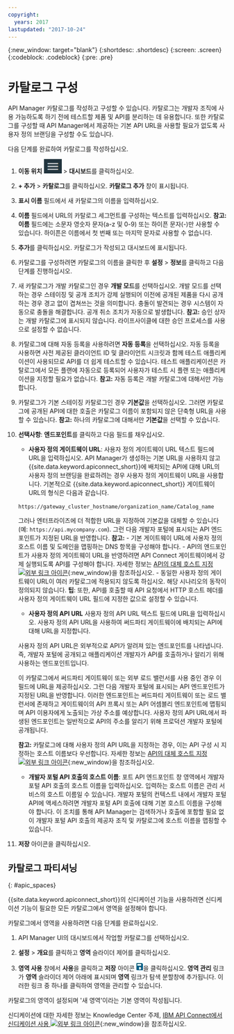 ```yaml
---
copyright:
  years: 2017
lastupdated: "2017-10-24"
---
```


{:new_window: target="blank"}
{:shortdesc: .shortdesc}
{:screen: .screen}
{:codeblock: .codeblock}
{:pre: .pre}

# 카탈로그 구성

API Manager 카탈로그를 작성하고 구성할 수 있습니다. 카탈로그는
개발자 조직에 사용 가능하도록 하기 전에 테스트할 제품 및 API를 분리하는 데 유용합니다.
또한 카탈로그를 구성할 때 API Manager에서 제공하는 기본 API URL을 사용할 필요가 없도록
사용자 정의 브랜딩을 구성할 수도 있습니다.

다음 단계를 완료하여 카탈로그를 작성하십시오.

1. **이동 위치** <img alt="이동 위치 아이콘" src="images/navigate_to_icon.png"> > **대시보드**를 클릭하십시오.

2. **+ 추가** > **카탈로그**를 클릭하십시오.
**카탈로그 추가** 창이 표시됩니다.

3.  **표시 이름** 필드에서 새 카탈로그의 이름을 입력하십시오.

4. **이름** 필드에서
URL의 카탈로그 세그먼트를 구성하는 텍스트를 입력하십시오.
	**참고:** **이름** 필드에는 소문자 영숫자 문자(a-z
및 0-9) 또는 하이픈 문자(-)만 사용할 수 있습니다. 하이픈은 이름에서 첫 번째 또는 마지막 문자로
사용할 수 없습니다.

5. **추가**를 클릭하십시오. 카탈로그가 작성되고 대시보드에 표시됩니다.

6. 카탈로그를 구성하려면 카탈로그의 이름을 클릭한 후 **설정** > **정보**를 클릭하고 다음 단계를 진행하십시오.
  1. 새 카탈로그가 개발 카탈로그인 경우 **개발 모드**를 선택하십시오.
개발 모드를 선택하는 경우 스테이징 및 공개 조치가 강제 실행되어
이전에 공개된 제품을 다시 공개하는 경우 경고 없이 겹쳐쓰는 것을 의미합니다. 충돌이
발견되는 경우 시스템이 자동으로 충돌을 해결합니다. 공개 취소 조치가 자동으로 발생합니다.
	**참고:** 승인 상자는 개발 카탈로그에 표시되지 않습니다. 라이프사이클에 대한 승인 프로세스를
사용으로 설정할 수 없습니다.
  2. 카탈로그에 대해 자동 등록을 사용하려면 **자동
등록**을 선택하십시오.
자동 등록을 사용하면 사전 제공된 클라이언트 ID 및 클라이언트 시크릿과 함께 테스트 애플리케이션이 사용되므로 API를 더 쉽게 테스트할 수 있습니다. 테스트 애플리케이션은 카탈로그에서 모든 플랜에 자동으로 등록되어 사용자가 테스트 시 플랜 또는 애플리케이션을 지정할 필요가 없습니다. 
    **참고:** 자동 등록은 개발 카탈로그에 대해서만 가능합니다.
  3. 카탈로그가 기본 스테이징 카탈로그인 경우 **기본값**을 선택하십시오. 그러면
카탈로그에 공개된 API에 대한 호출은 카탈로그 이름이 포함되지 않은 단축형 URL을 사용할 수 있습니다.
    **참고:** 하나의 카탈로그에 대해서만 **기본값**을 선택할 수 있습니다.
  4. **선택사항**: **엔드포인트**를 클릭하고 다음 필드를 채우십시오.
        - **사용자 정의 게이트웨이 URL**: 사용자 정의 게이트웨이 URL 텍스트 필드에 URL을 입력하십시오. API Manager가 생성하는 기본 URL을 사용하지 않고
        {{site.data.keyword.apiconnect_short}}에 배치되는 API에 대해 URL의 사용자 정의 브랜딩을 완료하려는 경우
        사용자 정의 게이트웨이 URL을 사용합니다.
        기본적으로 {{site.data.keyword.apiconnect_short}} 게이트웨이
        URL의 형식은 다음과 같습니다.
        ```
        https://gateway_cluster_hostname/organization_name/Catalog_name
        ```
        그러나 엔터프라이즈에 더 적합한 URL을 지정하여 기본값을 대체할 수
        있습니다(예: `https://api.mycompany.com`). 그런 다음 개발자 포털에 표시되는 API 엔드포인트가
        지정된 URL을 반영합니다.
			**참고:**
		    - 기본 게이트웨이 URL에 사용자 정의 호스트 이름 및 도메인을 맵핑하는 DNS 항목을 구성해야
		    합니다.
		    - API의 엔드포인트가 사용자 정의 게이트웨이 URL을 반영하려면 API Connect 게이트웨이에서
		    강제 실행되도록 API를 구성해야 합니다. 자세한 정보는 [API의 대체 호스트 지정 ![외부 링크 아이콘](../../icons/launch-glyph.svg "외부 링크 아이콘")](http://www.ibm.com/support/knowledgecenter/en/SSFS6T/com.ibm.apic.toolkit.doc/task_apionprem_creating_apis.html#task_tq2_11r_xt__enforce_step){:new_window}을 참조하십시오.
		    - 동일한 사용자 정의 게이트웨이 URL이 여러 카탈로그에 적용되지 않도록 하십시오. 해당 시나리오의
		    동작이 정의되지 않습니다.
				**팁**: 또한, API를 호출할 때 API 요청에서 HTTP 호스트 헤더를 사용자 정의 게이트웨이 URL 필드에 지정한 값으로 설정할 수 있습니다.

	    - **사용자 정의 API URL**
	    사용자 정의 API URL 텍스트 필드에 URL을 입력하십시오. 사용자 정의 API URL을 사용하여
	    써드파티 게이트웨이에 배치되는 API에 대해 URL을 지정합니다.

	    사용자 정의 API URL은 외부적으로 API가 알려져 있는 엔드포인트를 나타냅니다. 즉,
	    개발자 포털에 공개되고 애플리케이션 개발자가 API를 호출하거나 알리기 위해 사용하는
	    엔드포인트입니다.

	    이 카탈로그에서 써드파티 게이트웨이 또는 외부 로드 밸런서를 사용 중인 경우 이 필드에 URL을
	    제공하십시오. 그런 다음 개발자 포털에 표시되는 API 엔드포인트가 지정된 URL을
	    반영합니다. 이러한 엔드포인트는 써드파티 게이트웨이 또는 로드 밸런서에 존재하고
	    게이트웨이의 API 프록시 또는 API 어셈블리 엔드포인트에 맵핑되며 API 이용자에게 노출되는 가상 주소를
	    예상합니다. 사용자 정의 API URL에서 파생된 엔드포인트는 일반적으로
	    API의 주소를 알리기 위해 프로덕션 개발자 포털에 공개됩니다.

	    **참고:** 카탈로그에 대해 사용자 정의 API URL을 지정하는 경우,
	    이는 API 구성 시 지정하는 호스트 이름보다 우선합니다. 자세한 정보는 [API의 대체 호스트 지정 ![외부 링크 아이콘](../../icons/launch-glyph.svg "외부 링크 아이콘")](http://www.ibm.com/support/knowledgecenter/en/SSFS6T/com.ibm.apic.toolkit.doc/task_apionprem_creating_apis.html#task_tq2_11r_xt__enforce_step){:new_window}을 참조하십시오.

	    - **개발자 포털 API 호출의 호스트 이름**:
	    포트 API 엔드포인트 창 영역에서 개발자 포털 API 호출의 호스트 이름을 입력하십시오. 입력하는 호스트 이름은
	    관리 서비스의 호스트 이름일 수 있습니다. 개발자 포털의 컨텍스트 내에서 개발자 포털 API에
	    액세스하려면 개발자 포털 API 호출에 대해 기본 호스트 이름을
	    구성해야 합니다. 이 조치를 통해 API Manager는
	    검색하거나 호출에 포함할 필요 없이 개발자 포털 API 호출의 제공자 조직 및 카탈로그에 호스트 이름을
	    맵핑할 수 있습니다.

7. **저장** 아이콘을 클릭하십시오.

## 카탈로그 파티셔닝
{: #apic_spaces}

{{site.data.keyword.apiconnect_short}}의 신디케이션 기능을 사용하려면
신디케이션 기능이 필요한 모든 카탈로그에서 영역을 설정해야 합니다.

카탈로그에서 영역을 사용하려면 다음 단계를 완료하십시오.
1. API Manager UI의 대시보드에서 작업할 카탈로그를 선택하십시오.

2. **설정** > **개요**를 클릭하고 **영역** 슬라이더 제어를 클릭하십시오.

3. **영역 사용** 창에서 **사용**을 클릭하고 **저장** 아이콘 <img src="images/icon_save.png" alt="저장 아이콘"/>을 클릭하십시오.
**영역 관리** 링크가
**영역** 슬라이더 제어 아래에 표시되며 **영역** 링크가 탐색 분할창에
추가됩니다. 이러한 링크 중 하나를 클릭하여 영역을 관리할 수 있습니다.

카탈로그의 영역이 설정되며 '새 영역'이라는 기본 영역이
작성됩니다.

신디케이션에 대한 자세한 정보는 Knowledge Center 주제, [IBM API Connect에서 신디케이션 사용 ![외부 링크 아이콘](../../icons/launch-glyph.svg "외부 링크 아이콘")](http://www.ibm.com/support/knowledgecenter/SSFS6T/com.ibm.apic.apionprem.doc/capic_syndication_using.html){:new_window}을 참조하십시오.
